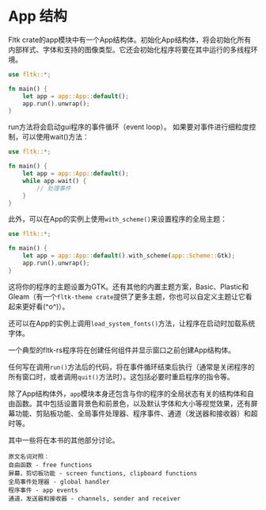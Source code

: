 # App 结构

Fltk crate的app模块中有一个App结构体。初始化App结构体，将会初始化所有内部样式、字体和支持的图像类型。它还会初始化程序将要在其中运行的多线程环境。
```rust
use fltk::*;

fn main() {
    let app = app::App::default();
    app.run().unwrap();
}
```
run方法将会启动gui程序的事件循环（event loop）。
如果要对事件进行细粒度控制，可以使用wait()方法：

```rust
use fltk::*;

fn main() {
    let app = app::App::default();
    while app.wait() {
        // 处理事件
    }
}
```

此外，可以在App的实例上使用`with_scheme()`来设置程序的全局主题：
```rust
use fltk::*;

fn main() {
    let app = app::App::default().with_scheme(app::Scheme::Gtk);
    app.run().unwrap();
}
```
这将你的程序的主题设置为GTK。还有其他的内置主题方案，Basic、Plastic和Gleam（有一个`fltk-theme crate`提供了更多主题，你也可以自定义主题让它看起来更好看(^ο^)）。

还可以在App的实例上调用`load_system_fonts()`方法，让程序在启动时加载系统字体。

一个典型的fltk-rs程序将在创建任何组件并显示窗口之前创建App结构体。

任何写在调用`run()`方法后的代码，将在事件循环结束后执行（通常是关闭程序的所有窗口时，或者调用`quit()`方法时）。这包括必要时重启程序的指令等。

除了App结构体外，`app`模块本身还包含与你的程序的全局状态有关的结构体和自由函数。其中包括设置背景色和前景色，以及默认字体和大小等视觉效果，还有屏幕功能、剪贴板功能、全局事件处理器、程序事件、通道（发送器和接收器）和超时等。

其中一些将在本书的其他部分讨论。

    原文名词对照：
    自由函数 - free functions
    屏幕，剪切板功能 - screen functions, clipboard functions
    全局事件处理器 - global handler
    程序事件 - app events
    通道，发送器和接收器 - channels, sender and receiver
